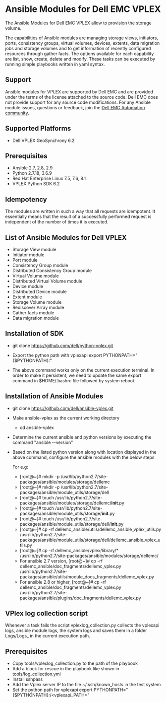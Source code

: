 # Ansible Modules for Dell EMC VPLEX

The Ansible Modules for Dell EMC VPLEX allow to provision the storage volume.

The capabilities of Ansible modules are managing storage views, initiators, ports, consistency groups, virtual volumes, devices, extents, data migration jobs and storage volumes and to get information of recently configured resources through gather facts. The options available for each capability are list, show, create, delete and modify. These tasks can be executed by running simple playbooks written in yaml syntax.

## Support
Ansible modules for VPLEX are supported by Dell EMC and are provided under the terms of the license attached to the source code.
Dell EMC does not provide support for any source code modifications.
For any Ansible module issues, questions or feedback, join the [Dell EMC Automation community](https://www.dell.com/community/Automation/bd-p/Automation).

## Supported Platforms
  * Dell VPLEX GeoSynchrony 6.2

## Prerequisites
  * Ansible 2.7, 2.8, 2.9
  * Python 2.7.18, 3.6.9
  * Red Hat Enterprise Linux 7.5, 7.6, 8.1
  * VPLEX Python SDK 6.2

## Idempotency
The modules are written in such a way that all requests are idempotent. It essentially means that the result of a successfully performed request is independent of the number of times it is executed.

## List of Ansible Modules for Dell VPLEX
  * Storage View module
  * Initiator module
  * Port module
  * Consistency Group module
  * Distributed Consistency Group module
  * Virtual Volume module
  * Distributed Virtual Volume module
  * Device module
  * Distributed Device module
  * Extent module
  * Storage Volume module
  * Rediscover Array module
  * Gather facts module
  * Data migration module

## Installation of SDK

  * git clone https://github.com/dell/python-vplex.git  
  
  * Export the python path with vplexapi
      export PYTHONPATH="{$PYTHONPATH}:<complete path of vplexapi>”
  * The above command works only on the current execution terminal. In order to make it persistent, we need to update the same export command in $HOME/.bashrc file followed by system reboot

## Installation of Ansible Modules

  * git clone https://github.com/dell/ansible-vplex.git

  * Make ansible-vplex as the current working directory
    * cd ansible-vplex

  * Determine the current ansible and python versions by executing the command
      "ansible --version"

  * Based on the listed python version along with location displayed in the above command, configure the ansible modules with the below steps

    For e.g: 
    * [root@<user>~]# mkdir -p /usr/lib/python2.7/site-packages/ansible/modules/storage/dellemc
    * [root@<user>~]# mkdir -p /usr/lib/python2.7/site-packages/ansible/module_utils/storage/dell
    * [root@<user>~]# touch /usr/lib/python2.7/site-packages/ansible/modules/storage/dellemc/__init__.py
    * [root@<user>~]# touch /usr/lib/python2.7/site-packages/ansible/module_utils/storage/__init__.py
    * [root@<user>~]# touch /usr/lib/python2.7/site-packages/ansible/module_utils/storage/dell/__init__.py
    * [root@<user>~]# cp -rf dellemc_ansible/utils/dellemc_ansible_vplex_utils.py /usr/lib/python2.7/site-packages/ansible/module_utils/storage/dell/dellemc_ansible_vplex_utils.py
    * [root@<user>~]# cp -rf dellemc_ansible/vplex/library/* /usr/lib/python2.7/site-packages/ansible/modules/storage/dellemc/
    * For ansible 2.7 version,
      [root@<user>~]# cp -rf dellemc_ansible/doc_fragments/dellemc_vplex.py /usr/lib/python2.7/site-packages/ansible/utils/module_docs_fragments/dellemc_vplex.py
    * For ansible 2.8 or higher,
      [root@<user>~]# cp -rf dellemc_ansible/doc_fragments/dellemc_vplex.py /usr/lib/python2.7/site-packages/ansible/plugins/doc_fragments/dellemc_vplex.py

## VPlex log collection script

Whenever a task fails the script vplexlog_collection.py collects the vplexapi logs, ansible module logs, the system logs and saves them in a folder Logs/Logs_<timestamp> in the current execution path.

## Prerequisites
  * Copy tools/vplexlog_collection.py to the path of the playbook
  * Add a block for rescue in the playbook like shown in tools/log_collection.yml
  * Install sshpass
  * Add the Vplex server IP to the file ~/.ssh/known_hosts in the test system
  * Set the python path for vplexapi
    export PYTHONPATH="{$PYTHONPATH}:/<vplexapi_PATH>"
